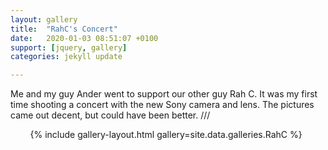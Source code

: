 ```yaml
---
layout: gallery
title:  "RahC's Concert"
date:   2020-01-03 08:51:07 +0100
support: [jquery, gallery]
categories: jekyll update

---
```



Me and my guy Ander went to support our other guy Rah C. It was my first time shooting a concert with the new Sony camera and lens. The pictures came out decent, but could have been better.  ///


&nbsp;
&nbsp;
&nbsp;
&nbsp;
{% include gallery-layout.html gallery=site.data.galleries.RahC %}
